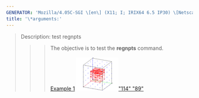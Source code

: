 ```yaml
---
GENERATOR: 'Mozilla/4.05C-SGI \[en\] (X11; I; IRIX64 6.5 IP30) \[Netscape\]'
title: '\*arguments:'
---
```


> Description: test regnpts
>
> > > The objective is to test the **regnpts** command.\
> > >  \
> > > [Example 1](description_regnpts.md)
> > > [![](image/regnpts1_tn.gif)"114"
> > > "89"](description_regnpts.md)
